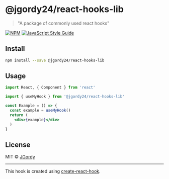 # @jgordy24/react-hooks-lib

> &quot;A package of commonly used react hooks&quot;

[![NPM](https://img.shields.io/npm/v/@jgordy24/react-hooks-lib.svg)](https://www.npmjs.com/package/@jgordy24/react-hooks-lib) [![JavaScript Style Guide](https://img.shields.io/badge/code_style-standard-brightgreen.svg)](https://standardjs.com)

## Install

```bash
npm install --save @jgordy24/react-hooks-lib
```

## Usage

```jsx
import React, { Component } from 'react'

import { useMyHook } from '@jgordy24/react-hooks-lib'

const Example = () => {
  const example = useMyHook()
  return (
    <div>{example}</div>
  )
}
```

## License

MIT © [JGordy](https://github.com/JGordy)

---

This hook is created using [create-react-hook](https://github.com/hermanya/create-react-hook).
